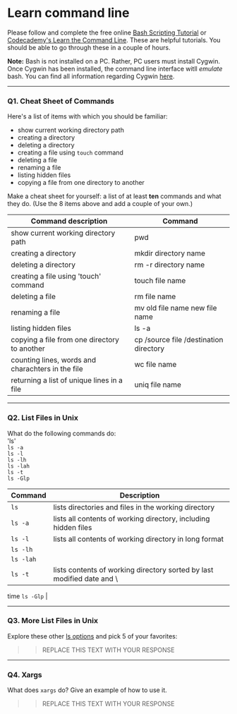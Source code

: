 # Learn command line

Please follow and complete the free online [Bash Scripting Tutorial](https://ryanstutorials.net/bash-scripting-tutorial/) or [Codecademy's Learn the Command Line](https://www.codecademy.com/learn/learn-the-command-line). These are helpful tutorials. You should be able to go through these in a couple of hours.

**Note:** Bash is not installed on a PC. Rather, PC users must install Cygwin. Once Cygwin has been installed, the command line interface witll _emulate_ bash. You can find all information regarding Cygwin [here](https://www.cygwin.com/).

---

### Q1.  Cheat Sheet of Commands  

Here's a list of items with which you should be familiar:  
* show current working directory path
* creating a directory
* deleting a directory
* creating a file using `touch` command
* deleting a file
* renaming a file
* listing hidden files
* copying a file from one directory to another

Make a cheat sheet for yourself: a list of at least **ten** commands and what they do.  (Use the 8 items above and add a couple of your own.)  

> >
Command description | Command
------------------- | -------
show current working directory path | pwd
creating a directory | mkdir directory name
deleting a directory | rm -r directory name
creating a file using 'touch' command | touch file name
deleting a file | rm file name
renaming a file | mv old file name new file name
listing hidden files | ls -a
copying a file from one directory to another | cp /source file /destination directory
counting lines, words and charachters in the file | wc file name
returning a list of unique lines in a file | uniq file name

---

### Q2.  List Files in Unix   

What do the following commands do:  
'ls'   
`ls -a`   
`ls -l`  
`ls -lh`   
`ls -lah`   
`ls -t`  
`ls -Glp`  

> > 
Command | Description
------- | -----------
`ls` | lists directories and files in the working directory
`ls -a` | lists	 all contents of  working directory, including hidden files
`ls -l`	 | lists all contents of  working directory in long format
`ls -lh` |
`ls -lah` |
`ls -t` | lists	contents of working directory sorted by	last modified date and \
time
`ls -Glp` |

---

### Q3.  More List Files in Unix  

Explore these other [ls options](http://www.techonthenet.com/unix/basic/ls.php) and pick 5 of your favorites:

> > REPLACE THIS TEXT WITH YOUR RESPONSE

---

### Q4.  Xargs   

What does `xargs` do? Give an example of how to use it.

> > REPLACE THIS TEXT WITH YOUR RESPONSE

 

